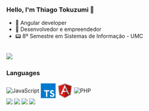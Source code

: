 ### Hello, I'm Thiago Tokuzumi 👋

- 🌱 Angular developer
- 💪 Desenvolvedor e empreendedor
- 📟 8º Semestre em Sistemas de Informação - UMC
<br>

<img height="140em" src="https://github-readme-stats.vercel.app/api/top-langs/?username=thiagotokuzumi&layout=compact&langs_count=8&theme=highcontrast&custom_title=Linguagens%20mais%20utilizadas"/>
  
<div style="display: inline_block">
  
  ### Languages
  
  <img align="center" alt="JavaScript" width="40" src="https://raw.githubusercontent.com/jmnote/z-icons/master/svg/javascript.svg">
  <img align="center" alt="TypeScript" width="40" src="https://github.com/devicons/devicon/blob/master/icons/typescript/typescript-original.svg">
  <img align="center" alt="Angular" width="40" src="https://github.com/devicons/devicon/blob/master/icons/angularjs/angularjs-original.svg">
  <img align="center" alt="PHP" width="40" src="https://raw.githubusercontent.com/jmnote/z-icons/master/svg/php.svg" />
   
<div> 
  <a href="https://www.linkedin.com/in/thiago-tokuzumi/" target="_blank"><img src="https://img.shields.io/badge/-LinkedIn-%230077B5?style=for-the-badge&logo=linkedin&logoColor=white" target="_blank"></a> 
  <a href = "mailto:thiagotokuzumi@gmail.com"><img src="https://img.shields.io/badge/-Gmail-%23333?style=for-the-badge&logo=gmail&logoColor=white" target="_blank"></a>
  <a href="https://wa.me/11957714130/?text=Ol%C3%A1%20Thiago,%20vim%20atrav%C3%A9s%20do%20seu%20GitHub!%20Vamos%20conversar!?" target="_blank"><img src="https://img.shields.io/badge/WhatsApp-25D366?style=for-the-badge&logo=whatsapp&logoColor=white" target="_blank"></a> 
  <a href="https://instagram.com/thiago.tokuzumi" target="_blank"><img src="https://img.shields.io/badge/-Instagram-%23E4405F?style=for-the-badge&logo=instagram&logoColor=white" target="_blank"></a>
